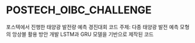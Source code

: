 # POSTECH_OIBC_CHALLENGE
포스텍에서 진행한 태양광 발전량 예측 경진대회 코드
주제: 다종 태양광 발전 예측 모형의 앙상블 활용 방안 개발
LSTM과 GRU 모델을 기반으로 제작된 코드
